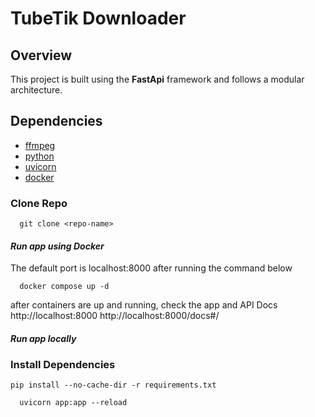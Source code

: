 # TubeTik Downloader

## **Overview**
This project is built using the **FastApi** framework and follows a modular architecture.


## **Dependencies**
- [ffmpeg](#ffmpeg)
- [python](#python)
- [uvicorn](#uvicorn)
- [docker](#docker)

### Clone Repo
```
  git clone <repo-name>
```

#### ***Run app using Docker***
The default port is localhost:8000 after running the command below
```
  docker compose up -d
```
after containers are up and running, check the app and API Docs
http://localhost:8000
http://localhost:8000/docs#/


#### ***Run app locally***
### Install Dependencies
```
pip install --no-cache-dir -r requirements.txt
```
```
  uvicorn app:app --reload
```

